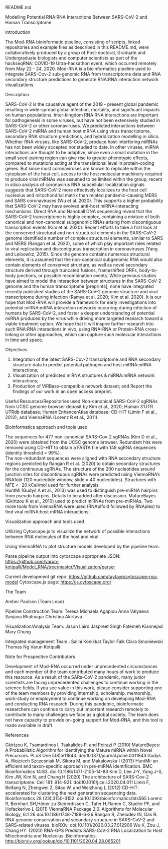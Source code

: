 README.md

Modelling Potential RNA:RNA Interactions Between SARS-CoV-2 and Human Transcriptome

Introduction

The Mod-RNA bioinformatic pipeline, consisting of scripts, linked repositories and example files as described in this README.md, were collaboratively produced by a group of Post-doctoral, Graduate and Undergraduate biologists and computer scientists as part of the hackseqRNA: COVID-19 Ultra-hackathon event, which occurred remotely from May 22 - 24, 2020. Mod-RNA is a bioinformatics pipeline used to integrate SARS-Cov-2 sub-genomic RNA from transcriptome data and RNA secondary structure predictions to generate RNA:RNA interaction network visualizations. 

Description
 
SARS-CoV-2 is the causative agent of the 2019 - present global pandemic resulting in wide-spread global infection, mortality, and significant impacts on human populations. Inter-kingdom RNA:RNA interactions are important for pathogenesis in some viruses, but have not been extensively studied in SARS-CoV-2 or other coronaviruses. We predicted interactions between SARS-CoV-2 miRNA and human host mRNA using virus transcriptome, secondary RNA structure predictions, and hybridization modelling in silico. 
Whether RNA viruses, like SARS-CoV-2, produce host-interfering miRNAs has not been widely accepted nor studied to date. In other viruses, miRNA interactions are thought to be adaptive, since even a small mutation in the small seed-pairing region can give rise to greater phenotypic effects, compared to mutations acting at the translational level in protein-coding genes. But since most coronaviruses are known to replicate within the cytoplasm of the host cell, access to the host molecular machinery required to produce viral miRNAs was assumed to be limited within the group; recent in silico analysis of coronavirus RNA subcellular localization signals suggests that SARS-CoV-2 more effectively localizes to the host cell nucleolus and mitochondrial matrix than related pandemic-causing MERS and SARS coronaviruses (Wu et al. 2020). This supports a higher probability that SARS-CoV-2 may have evolved anti-host miRNA-interacting mechanisms. 
Direct RNA and Nanoball DNA sequencing reveal that the SARS-CoV-2 transcriptome is highly complex, containing a mixture of both canonical and non-canonical subgenomic RNAs arising from discontiguous transcription events (Kim et al. 2020). Recent efforts to take a first look at the conserved structural and non-structural elements in the SARS-CoV-2 genome identified a number of complex structural elements, similar to SARS and MERS (Rangan et al. 2020), some of which play important roles related to viral replication and discontiguous transcription in coronaviruses (Yang and Leibowitz, 2015). Since the genome contains numerous structural elements, it is assumed that the non-canonical subgenomic RNA would also contain elements of conserved structure, as well as novel secondary structure derived through truncated fusions, frameshifted ORFs, body-to-body junctions, or possible recombination events.
While previous studies have aimed to model the interaction between structures in the SARS-CoV-2 genome and the human transcriptome [preprints], none have integrated recently published studies of the SARS-CoV-2 genome structure and viral transcriptome during infection (Ramya et al. 2020; Kim et al. 2020). It is our hope that Mod-RNA will provide a framework for early investigations into potential miRNA:mRNA interaction networks occurring during infection of humans by SARS-CoV-2, and foster a deeper understanding of potential miRNA produced by the virus while driving more targeted research toward a viable treatment option. We hope that it will inspire further research into such RNA:RNA interactions in vivo, using RNA-RNA or Protein-RNA cross-linking or other approaches, which can capture such molecular interactions in time and space.

Objectives

1. Integration of the latest SARS-Cov-2 transcriptome and RNA secondary structure data to predict potential pathogen and host miRNA:mRNA interactions;
2. Visualization of predicted miRNA structures & miRNA:mRNA network interactions;
3. Production of ViRBase-compatible network dataset; and Report the findings of our work in an open access preprint.

Useful Resources/Repositories used
Non-canonical SARS-CoV-2 sgRNAs from UCSC genome browser deposit by Kim et al., 2020; 
Human 3’UTR UTRdb database; 
Human EnhancerAtlas database;
CD-HIT (Limin F et al., 2012); and
ViennaRNA (Lorenz R et al., 2011).

Bioinformatics approach and tools used

The sequences for 477 non-canonical SARS-Cov-2 sgRNAs (Kim D et al., 2020) were obtained from the UCSC genome browser. Redundant hits were removed using CD-HIT  to obtain a FASTA file with 148 sgRNA sequences (identity threshold = 99%).   
The non-redundant sequences were aligned with RNA secondary structure regions predicted by Rangan R et al. (2020) to obtain secondary structures for the continuous sgRNAs. 
The structure of the 200 nucleotides around junction sites for discontinuous sgRNAs were predicted using ViennaRNA’s RNAfold (120 nucleotide window, slide = 40 nucleotides). Structures with MFE < -20 kCal/mol used for further analysis.  
HuntMi (Gudyś A et al., 2013) was used to distinguish pre-miRNA hairpins from pseudo hairpins. Details to be added after discussion. 
MatureBayes (Gkirtzou K et al., 2010) used to predict miRNAs from pre-miRNAs.
Two more tools from ViennaRNA were used (RNAplfold followed by RNAplex) to find viral miRNA:host mRNA interactions.

Visualization approach and tools used 

Utilizing Cytoscape.js to visualize the network of possible interactions between RNA molecules of the host and viral.

Using ViennaRNA to plot structure models developed by the pipeline team.

Parse pipeline output into cytoscape appropriate JSON: https://github.com/varun-kotipalli/Model_RNA/tree/master/Visualization/parser

Current development git repo: https://github.com/taytayp/cytoscape-rna-model
Cytoscape.js page: https://js.cytoscape.org/


The Team

Amber Paulson (Team Lead)

Pipeline Construction Team:
Teresa
Michaela Agapiou
Anna Valyaeva
Sanjana Bhatnagar
Christina Akirtava

Visualization/Analysis Team:
Jason Laird
Jaspreet Singh
Fatemeh Kiannejad
Mary Chung

Integrated management Team :
Salini Konikkat
Taylor Falk
Clara Smoniewski
Thomas Ng
Varun Kotipalli

Note for Prospective Contributors

Development of Mod-RNA occurred under unprecedented circumstances and each member of the team contributed many hours of work to produce this resource. As a result of the SARs-CoV-2 pandemic, many junior scientists are facing unprecedented challenges to continue working in the science fields. If you see value in this work, please consider supporting one of the team members by providing internship, scholarship, mentorship, work-study or employment to continue working on developing Mod-RNA and conducting RNA research. During this pandemic, bioinformatic researchers can continue to carry out important research remotely to contribute to many challenges we face as a global society.
The team does not have capacity to provide on-going support for Mod-RNA, and this tool is made available in draft.

References

Gkirtzou K, Tsamardinos I, Tsakalides P, and Poirazi P (2010) MatureBayes: A Probabilistic Algorithm for Identifying the Mature miRNA within Novel Precursors. PLoS One 5(8):e11843. doi:10.1371/journal.pone.0011843 
Gudyś A, Wojciech Szcześniak M, Sikora M, and Makałowska I (2013) HuntMi: an efficient and taxon-specific approach in pre-miRNA identification. BMC Bioinformatics 14:83. doi:10.1186/1471-2105-14-83 
Kim D, Lee J-Y, Yang J-S, Kim JW, Kim N, and Chang H (2020) The architecture of SARS-Cov-2 transcriptome. Cell 181: 914-921. doi:10.1016/j.cell.2020.04.011
Limin F, Beifang N, Zhengwei Z, Sitao W, and Weizhong L (2012) CD-HIT: accelerated for clustering the next generation sequencing data. Bioinformatics 28 (23):3150-3152. doi:10.1093/bioinformatics/bts565
Lorenz R, Bernhart SH,Höner zu Siederdissen C, Tafer H,Flamm C, Stadler PF, and HofackerIvo L (2011) ViennaRNA Package 2.0. Algorithms for Molecular Biology, 6:1 26 doi:10.1186/1748-7188-6-26
Rangan R, Zheludev IN, Das R.  RNA genome conservation and secondary structure in SARS-CoV-2 and SARS-related viruses. bioRXiv. doi:10.1101/2020.03.27.012906
Wu K, Zou J, Chang HY. (2020) RNA-GPS Predicts SARS-CoV-2 RNA Localization to Host Mitochondria and Nucleolus. Bioinformatics. http://biorxiv.org/lookup/doi/10.1101/2020.04.28.065201
